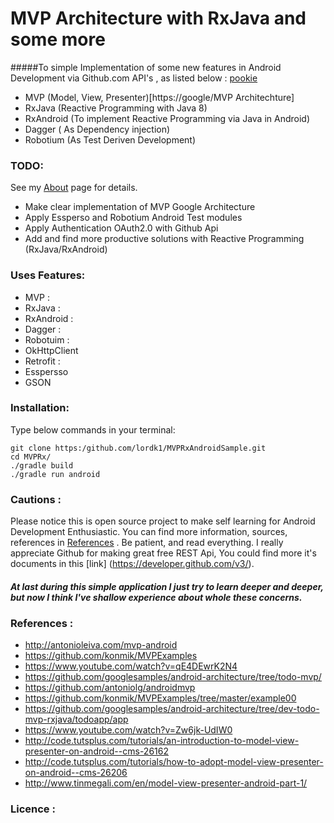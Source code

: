 # MVP Architecture with RxJava and some more 

#####To simple Implementation of some new features in Android Development via Github.com API's , as listed below :
[pookie](#pookie)

- MVP (Model, View, Presenter)[https://google/MVP Architechture]
- RxJava (Reactive Programming with Java 8)
- RxAndroid (To implement Reactive Programming via Java in Android)
- Dagger ( As Dependency injection)
- Robotium (As Test Deriven Development)
 
### TODO:
See my [About](#110) page for details.   

- Make clear implementation of MVP Google Architecture
- Apply Essperso and Robotium Android Test modules
- Apply Authentication OAuth2.0 with Github Api
- Add and find more productive solutions with Reactive Programming (RxJava/RxAndroid) 
 
### Uses Features:
 - MVP :
 - RxJava :
 - RxAndroid :
 - Dagger :
 - Robotuim :
 - OkHttpClient
 - Retrofit :
 - Esspersso
 - GSON
 
   
### Installation:
Type below commands in your terminal:

    git clone https:/github.com/lordk1/MVPRxAndroidSample.git
    cd MVPRx/
    ./gradle build
    ./gradle run android

### Cautions :
Please notice this is open source project to make self learning for Android Development Enthusiastic.
You can find more information, sources, references in [References](#112) .
Be patient, and read everything.
I really appreciate Github for making great free REST Api, You could find more it's documents in this [link] (https://developer.github.com/v3/).
##### At last during this simple application I just try to learn deeper and deeper, but now I think I've shallow experience about whole these concerns.

### References :
 - http://antonioleiva.com/mvp-android
 - https://github.com/konmik/MVPExamples
 - https://www.youtube.com/watch?v=qE4DEwrK2N4
 - https://github.com/googlesamples/android-architecture/tree/todo-mvp/
 - https://github.com/antoniolg/androidmvp
 - https://github.com/konmik/MVPExamples/tree/master/example00
 - https://github.com/googlesamples/android-architecture/tree/dev-todo-mvp-rxjava/todoapp/app
 - https://www.youtube.com/watch?v=Zw6jk-UdIW0
 - http://code.tutsplus.com/tutorials/an-introduction-to-model-view-presenter-on-android--cms-26162
 - http://code.tutsplus.com/tutorials/how-to-adopt-model-view-presenter-on-android--cms-26206
 - http://www.tinmegali.com/en/model-view-presenter-android-part-1/
 

  

### Licence :
<a name="pookie"></a>

